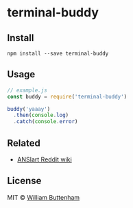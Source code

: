 # terminal-buddy

## Install

```
npm install --save terminal-buddy
```

## Usage

```js
// example.js
const buddy = require('terminal-buddy')

buddy('yaaay')
  .then(console.log)
  .catch(console.error)
```
<!-- <img src="example.png" width="629"> -->
<!-- TODO: change it to a GitHub url – see https://git.io/hpm README.md -->

## Related

- [ANSIart Reddit wiki](https://www.reddit.com/r/ANSIart/wiki/index)

## License

MIT © [William Buttenham](https://williambuttenham.com/)
